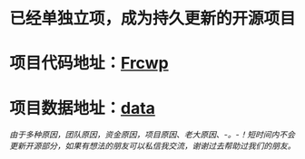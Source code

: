# 已经单独立项，成为持久更新的开源项目

# 项目代码地址：[Frcwp](https://github.com/sladesha/Frcwp)
# 项目数据地址：[data](https://github.com/sladesha/machine_learning/blob/master/data/data_all.csv)

*由于多种原因，团队原因，资金原因，项目原因、老大原因、-。-！短时间内不会更新开源部分，如果有想法的朋友可以私信我交流，谢谢过去帮助过我们的朋友。*